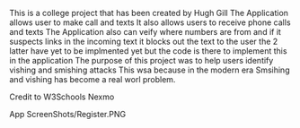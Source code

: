 This is a college project that has been created by Hugh Gill
The Application allows user to make call and texts
It also allows users to receive phone calls and texts
The Application also can veify where numbers are from
and if it suspects links in the incoming text it blocks out the text to the user
the 2 latter have yet to be implmented yet but the code is there to implement this in the application
The purpose of this project was to help users identify vishing and smishing attacks
This wsa because in the modern era Smsihing and vishing has become a real worl problem.


Credit to
W3Schools
Nexmo 

App ScreenShots/Register.PNG
